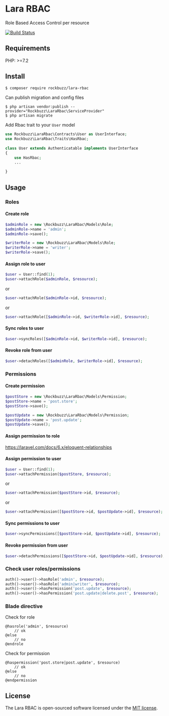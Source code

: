 # Lara RBAC

Role Based Access Control per resource

[![Build Status](https://travis-ci.org/rockbuzz/lara-rbac.svg?branch=master)](https://travis-ci.org/rockbuzz/lara-rbac)

## Requirements

PHP: >=7.2

## Install

```bash
$ composer require rockbuzz/lara-rbac
```

Can publish migration and config files

```
$ php artisan vendor:publish --provider="Rockbuzz\LaraRbac\ServiceProvider"
$ php artisan migrate
```

Add Rbac trait to your `User` model

```php
use Rockbuzz\LaraRbac\Contracts\User as UserInterface;
use Rockbuzz\LaraRbac\Traits\HasRbac;
	
class User extends Authenticatable implements UserInterface
{
    use HasRbac;
    ...
	    
}
```

## Usage

### Roles

#### Create role

```php
$adminRole = new \Rockbuzz\LaraRbac\Models\Role;
$adminRole->name = 'admin';
$adminRole->save();

$writerRole = new \Rockbuzz\LaraRbac\Models\Role;
$writerRole->name = 'writer';
$writerRole->save();
```

#### Assign role to user
	
```php
$user = User::find(1);
$user->attachRole($adminRole, $resource);
```
or 
```php
$user->attachRole($adminRole->id, $resource);
```
or 
```php
$user->attachRole([$adminRole->id, $writerRole->id], $resource);
```

#### Sync roles to user

```php
$user->syncRoles([$adminRole->id, $writerRole->id], $resource);
```

#### Revoke role from user

```php
$user->detachRoles([$adminRole, $writerRole->id], $resource);
```

### Permissions

#### Create permission

```php
$postStore = new \Rockbuzz\LaraRbac\Models\Permission;
$postStore->name = 'post.store';
$postStore->save();

$postUpdate = new \Rockbuzz\LaraRbac\Models\Permission;
$postUpdate->name = 'post.update';
$postUpdate->save();
```

#### Assign permission to role

https://laravel.com/docs/6.x/eloquent-relationships

#### Assign permission to user

```php
$user = User::find(1);
$user->attachPermission($postStore, $resource);
```
or
```php
$user->attachPermission($postStore->id, $resource);
```
or
```php
$user->attachPermission([$postStore->id, $postUpdate->id], $resource);
```

#### Sync permissions to user

```php
$user->syncPermissions([$postStore->id, $postUpdate->id], $resource);
```

#### Revoke permission from user

```php
$user->detachPermissions([$postStore->id, $postUpdate->id], $resource);
```

### Check user roles/permissions

```php
auth()->user()->hasRole('admin', $resource);
auth()->user()->hasRole('admin|writer', $resource);
auth()->user()->hasPermission('post.update', $resource);
auth()->user()->hasPermission('post.update|delete.post', $resource);
```

### Blade directive

Check for role

```
@hasrole('admin', $resource)
    // ok
@else
    // no
@endrole
```

Check for permission

```
@haspermission('post.store|post.update', $resource)
    // ok
@else
    // no
@endpermission
```

## License

The Lara RBAC is open-sourced software licensed under the [MIT license](https://opensource.org/licenses/MIT).